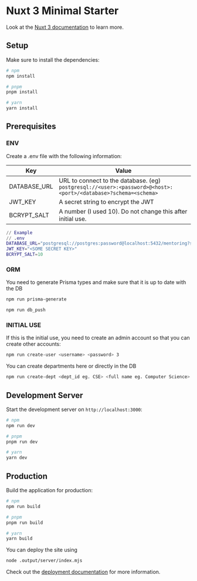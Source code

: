 # Nuxt 3 Minimal Starter

Look at the [Nuxt 3 documentation](https://nuxt.com/docs/getting-started/introduction) to learn more.

## Setup

Make sure to install the dependencies:

```bash
# npm
npm install

# pnpm
pnpm install

# yarn
yarn install
```

## Prerequisites

### ENV

Create a .env file with the following information:

| Key          | Value                                                                                                          |
| ------------ | -------------------------------------------------------------------------------------------------------------- |
| DATABASE_URL | URL to connect to the database. (eg) `postgresql://<user>:<password>@<host>:<port>/<database>?schema=<schema>` |
| JWT_KEY      | A secret string to encrypt the JWT                                                                             |
| BCRYPT_SALT  | A number (I used 10). Do not change this after initial use.                                                    |

```m
// Example
// .env
DATABASE_URL="postgresql://postgres:password@localhost:5432/mentoring?schema=public"
JWT_KEY="<SOME SECRET KEY>"
BCRYPT_SALT=10
```

### ORM
You need to generate Prisma types and make sure that it is up to date with the DB

```bash
npm run prisma-generate

npm run db_push
```

### INITIAL USE
If this is the initial use, you need to create an admin account so that you can create other accounts:

```bash
npm run create-user <username> <password> 3
```

You can create departments here or directly in the DB
```bash
npm run create-dept <dept_id eg. CSE> <full name eg. Computer Science>
```

## Development Server

Start the development server on `http://localhost:3000`:

```bash
# npm
npm run dev

# pnpm
pnpm run dev

# yarn
yarn dev
```

## Production

Build the application for production:

```bash
# npm
npm run build

# pnpm
pnpm run build

# yarn
yarn build
```

You can deploy the site using

```bash
node .output/server/index.mjs
```

Check out the [deployment documentation](https://nuxt.com/docs/getting-started/deployment) for more information.
